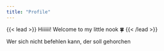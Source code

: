 ```yaml
---
title: "Profile"
---
```


{{< lead >}}
Hiiiiii! Welcome to my little nook 🍀
{{< /lead >}}

Wer sich nicht befehlen kann, der soll gehorchen